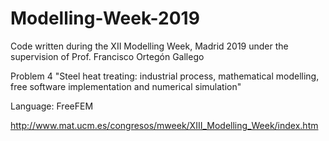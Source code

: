 # Modelling-Week-2019
Code written during the XII Modelling Week, Madrid 2019 under the supervision of Prof. Francisco Ortegón Gallego

Problem 4 "Steel heat treating: industrial process, mathematical modelling, free software implementation and numerical simulation"

Language: FreeFEM

http://www.mat.ucm.es/congresos/mweek/XIII_Modelling_Week/index.htm
